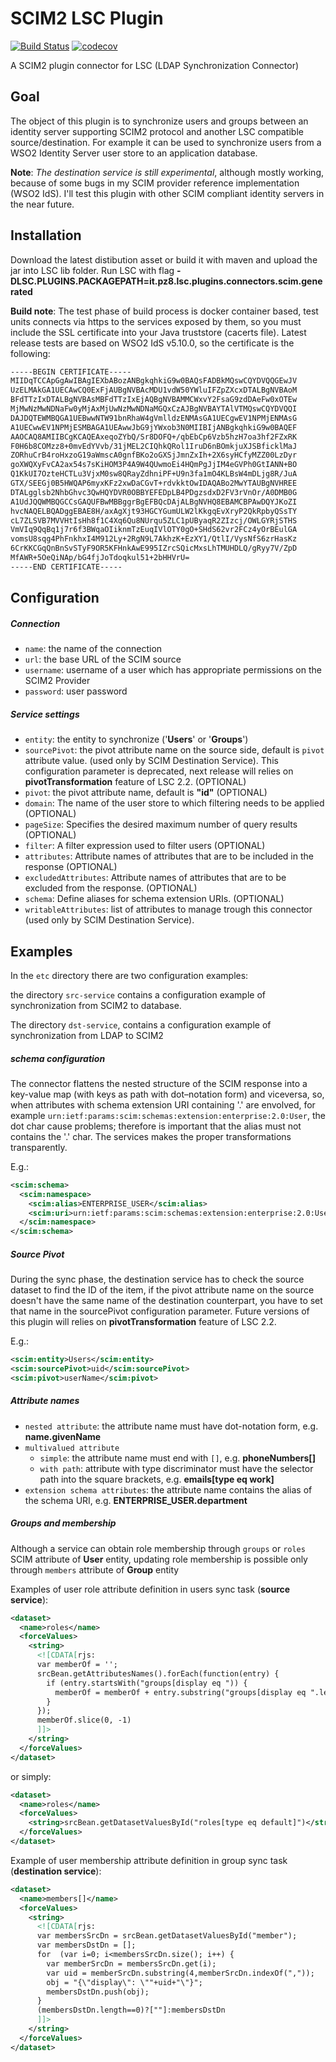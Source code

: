 # SCIM2 LSC Plugin

[![Build Status](https://travis-ci.org/giuseppeamato/lsc-scim-plugin.svg?branch=master)](https://travis-ci.org/giuseppeamato/lsc-scim-plugin)
[![codecov](https://codecov.io/gh/giuseppeamato/lsc-scim-plugin/branch/master/graph/badge.svg)](https://codecov.io/gh/giuseppeamato/lsc-scim-plugin)

A SCIM2 plugin connector for LSC (LDAP Synchronization Connector)

## Goal
The object of this plugin is to synchronize users and groups between an identity server supporting SCIM2 protocol and another LSC compatible source/destination. For example it can be used to synchronize users from a WSO2 Identity Server user store to an application database.

**Note**:
<em>The destination service is still experimental</em>, although mostly working, because of some bugs in my SCIM provider reference implementation (WSO2 IdS). 
I'll test this plugin with other SCIM compliant identity servers in the near future.

## Installation

Download the latest distibution asset or build it with maven and upload the jar into LSC lib 
folder.
Run LSC with flag **-DLSC.PLUGINS.PACKAGEPATH=it.pz8.lsc.plugins.connectors.scim.generated**

**Build note**:
The test phase of build process is docker container based, test units connects via https 
to the services exposed by them, so you must include the SSL certificate into your Java 
truststore (cacerts file).
Latest release tests are based on WSO2 IdS v5.10.0, so the certificate is the following:

```xml 
-----BEGIN CERTIFICATE-----
MIIDqTCCApGgAwIBAgIEXbABozANBgkqhkiG9w0BAQsFADBkMQswCQYDVQQGEwJV
UzELMAkGA1UECAwCQ0ExFjAUBgNVBAcMDU1vdW50YWluIFZpZXcxDTALBgNVBAoM
BFdTTzIxDTALBgNVBAsMBFdTTzIxEjAQBgNVBAMMCWxvY2FsaG9zdDAeFw0xOTEw
MjMwNzMwNDNaFw0yMjAxMjUwNzMwNDNaMGQxCzAJBgNVBAYTAlVTMQswCQYDVQQI
DAJDQTEWMBQGA1UEBwwNTW91bnRhaW4gVmlldzENMAsGA1UECgwEV1NPMjENMAsG
A1UECwwEV1NPMjESMBAGA1UEAwwJbG9jYWxob3N0MIIBIjANBgkqhkiG9w0BAQEF
AAOCAQ8AMIIBCgKCAQEAxeqoZYbQ/Sr8DOFQ+/qbEbCp6Vzb5hzH7oa3hf2FZxRK
F0H6b8COMzz8+0mvEdYVvb/31jMEL2CIQhkQRol1IruD6nBOmkjuXJSBficklMaJ
ZORhuCrB4roHxzoG19aWmscA0gnfBKo2oGXSjJmnZxIh+2X6syHCfyMZZ00LzDyr
goXWQXyFvCA2ax54s7sKiHOM3P4A9W4QUwmoEi4HQmPgJjIM4eGVPh0GtIANN+BO
Q1KkUI7OzteHCTLu3VjxM0sw8QRayZdhniPF+U9n3fa1mO4KLBsW4mDLjg8R/JuA
GTX/SEEGj0B5HWQAP6myxKFz2xwDaCGvT+rdvkktOwIDAQABo2MwYTAUBgNVHREE
DTALgglsb2NhbGhvc3QwHQYDVR0OBBYEFEDpLB4PDgzsdxD2FV3rVnOr/A0DMB0G
A1UdJQQWMBQGCCsGAQUFBwMBBggrBgEFBQcDAjALBgNVHQ8EBAMCBPAwDQYJKoZI
hvcNAQELBQADggEBAE8H/axAgXjt93HGCYGumULW2lKkgqEvXryP2QkRpbyQSsTY
cL7ZLSVB7MVVHtIsHh8f1C4Xq6Qu8NUrqu5ZLC1pUByaqR2ZIzcj/OWLGYRjSTHS
VmVIq9QqBq1j7r6f3BWqaOIiknmTzEuqIVlOTY0gO+SHdS62vr2FCz4yOrBEulGA
vomsU8sqg4PhFnkhxI4M912Ly+2RgN9L7AkhzK+EzXY1/QtlI/VysNfS6zrHasKz
6CrKKCGqQnBnSvSTyF9OR5KFHnkAwE995IZrcSQicMxsLhTMUHDLQ/gRyy7V/ZpD
MfAWR+5OeQiNAp/bG4fjJoTdoqkul51+2bHHVrU=
-----END CERTIFICATE-----
```


## Configuration

##### Connection
+ `name`: the name of the connection
+ `url`: the base URL of the SCIM source 
+ `username`: username of a user which has appropriate permissions on the SCIM2 Provider 
+ `password`: user password

##### Service settings
+ `entity`: the entity to synchronize ('**Users**' or '**Groups**')
+ `sourcePivot`: the pivot attribute name on the source side, default is `pivot` attribute value. (used only by SCIM Destination Service). This configuration parameter is deprecated, next release will relies on **pivotTransformation** feature of LSC 2.2. (OPTIONAL)
+ `pivot`: the pivot attribute name, default is **"id"** (OPTIONAL)
+ `domain`: The name of the user store to which filtering needs to be applied  (OPTIONAL) 
+ `pageSize`: Specifies the desired maximum number of query results (OPTIONAL) 
+ `filter`: A filter expression used to filter users (OPTIONAL) 
+ `attributes`: Attribute names of attributes that are to be included in the response (OPTIONAL) 
+ `excludedAttributes`: Attribute names of attributes that are to be excluded from the response. (OPTIONAL) 
+ `schema`: Define aliases for schema extension URIs. (OPTIONAL)
+ `writableAttributes`: list of attributes to manage trough this connector (used only by SCIM Destination Service). 

## Examples
In the `etc` directory there are two configuration examples:

the directory `src-service` contains a configuration example of synchronization from SCIM2 to database. 

The directory `dst-service`, contains a configuration example of synchronization from LDAP to SCIM2

##### schema configuration
The connector flattens the nested structure of the SCIM response into a key-value map (with keys as path with dot–notation form) and viceversa, 
so, when attributes with schema extension URI containing '.' are envolved, for example `urn:ietf:params:scim:schemas:extension:enterprise:2.0:User`, 
the dot char cause problems; therefore is important that the alias must not contains the '.' char.
The services makes the proper transformations transparently. 

E.g.:
 
```xml 
<scim:schema>
  <scim:namespace>
    <scim:alias>ENTERPRISE_USER</scim:alias>
    <scim:uri>urn:ietf:params:scim:schemas:extension:enterprise:2.0:User</scim:uri>
  </scim:namespace>
</scim:schema>
```

##### Source Pivot

During the sync phase, the destination service has to check the source dataset to find the ID of the item, if the pivot attribute name on the source doesn't have the same name of the destination counterpart,
you have to set that name in the sourcePivot configuration parameter.
Future versions of this plugin will relies on **pivotTransformation** feature of LSC 2.2.

E.g.:

```xml 
<scim:entity>Users</scim:entity>
<scim:sourcePivot>uid</scim:sourcePivot>
<scim:pivot>userName</scim:pivot>
```

##### Attribute names

+ `nested attribute`: the attribute name must have dot-notation form, e.g. **name.givenName**
+ `multivalued attribute` 
    + `simple`: the attribute name must end with `[]`, e.g. **phoneNumbers[]**
    + `with path`: attribute with type discriminator must have the selector path into the square brackets, e.g. **emails[type eq work]**
+ `extension schema attributes`: the attribute name contains the alias of the schema URI, e.g. **ENTERPRISE_USER.department**

##### Groups and membership
Although a service can obtain role membership through `groups` or `roles` SCIM attribute of **User** entity, 
updating role membership is possible only through `members` attribute of **Group** entity 
  
Examples of user role attribute definition in users sync task (**source service**):

```xml 
<dataset>
  <name>roles</name>
  <forceValues>
    <string>
      <![CDATA[rjs:
      var memberOf = '';
      srcBean.getAttributesNames().forEach(function(entry) {
        if (entry.startsWith("groups[display eq ")) {
          memberOf = memberOf + entry.substring("groups[display eq ".length, entry.indexOf("]"))+",";
        }
      });
      memberOf.slice(0, -1)
      ]]>          
    </string>
  </forceValues>
</dataset>
``` 

or simply: 

```xml 
<dataset>
  <name>roles</name>
  <forceValues>
    <string>srcBean.getDatasetValuesById("roles[type eq default]")</string>
  </forceValues>
</dataset>
``` 

Example of user membership attribute definition in group sync task (**destination service**):

```xml
<dataset>
  <name>members[]</name>
  <forceValues>
    <string>
      <![CDATA[rjs:
      var membersSrcDn = srcBean.getDatasetValuesById("member");
      var membersDstDn = [];
      for  (var i=0; i<membersSrcDn.size(); i++) {
        var memberSrcDn = membersSrcDn.get(i);
        var uid = memberSrcDn.substring(4,memberSrcDn.indexOf(","));
        obj = "{\"display\": \""+uid+"\"}";
        membersDstDn.push(obj);
      }
      (membersDstDn.length==0)?[""]:membersDstDn
      ]]>          
    </string>
  </forceValues>
</dataset>
``` 
 
